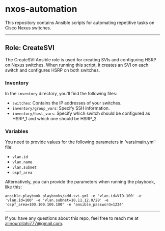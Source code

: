# nxos-automation

This repository contains Ansible scripts for automating repetitive tasks on Cisco Nexus switches.

---

## Role: CreateSVI

The CreateSVI Ansible role is used for creating SVIs and configuring HSRP on Nexus switches. When running this script, it creates an SVI on each switch and configures HSRP on both switches.

### Inventory

In the `inventory` directory, you'll find the following files:
- `switches`: Contains the IP addresses of your switches.
- `inventory/group_vars`: Specify SSH information.
- `inventory/host_vars`: Specify which switch should be configured as HSRP_1 and which one should be HSRP_2.

### Variables

You need to provide values for the following parameters in 'vars/main.yml' file:
- `vlan.id`
- `vlan.name`
- `vlan.subnet`
- `ospf_area`

Alternatively, you can provide the parameters when running the playbook, like this:
```shell
ansible-playbook playbooks/add-svi.yml -e 'vlan.id=VID-100' -e 'vlan.id=100' -e 'vlan.subnet=10.11.12.0/28' -e 'ospf_area=100.100.100.100' -e 'ansible_password=1234'

```
---

If you have any questions about this repo, feel free to reach me at alinourollahi777@gmail.com.

